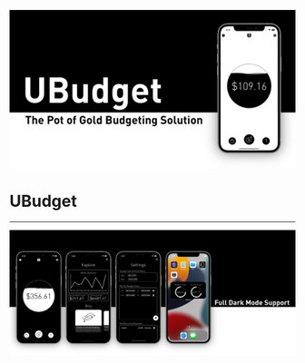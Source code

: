 <p align="center">
  <img src="Screenshots/GithubHeader.png?raw=true" alt="UBudget" width=700/>
</p>

#  UBudget

---

<p align="center">
  <img src="Screenshots/DarkMode.png?raw=true" alt="Dark Mode" width=700/>
</p>
